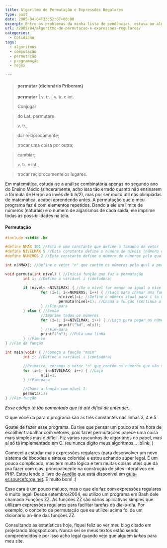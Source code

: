 ```yaml
---
title: Algoritmo de Permutação e Expressões Regulares
type: post
date: 2005-04-04T23:52:07+00:00
excerpt: Entre os problemas da minha lista de pendências, estava um algoritmo de permutação usando uma função recursiva...
url: /2005/04/algoritmo-de-permutacao-e-expressoes-regulares/
categories:
  - Cotidiano
tags:
  - algoritmos
  - computação
  - permutação
  - programação
  - regex

---
```

> #### permutar (dicionário Priberam)
>
> **permutar** | v. tr. | v. tr. e int.
>
> Conjugar

> do Lat. permutare
>
> v. tr.,

> dar reciprocamente;
>
> trocar uma coisa por outra;

> cambiar;
>
> v. tr. e int.,

> trocar reciprocamente os lugares.

Em matemática, estuda-se a análise combinatória apenas no segundo ano do Ensino Médio (sinceramente, acho isso tão errado quanto não ensinarem a fórmula de Heron ao invés de b.h/2), mas por ser muito útil nas olimpíadas de matemática, acabei aprendendo antes. A permutação que o meu programa faz é com elementos repetidos. Dando a ele um limite de números (naturais) e o número de algarismos de cada saída, ele imprime todas as possibilidades na tela.

#### Permutação

```c
#include <stdio .h>

#define NMAX 101 //Esta é uma constante que define o tamanho do vetor
#define NIVELMAX 5 //Esta constante define o número de níveis (número de caracteres numa permutação)
#define NUMEROS 2 //Esta constante define o número de números pelo qual a permutação passa.

int n[NMAX]; //Define o vetor "n" que contém os números pelo qual a permutação vai passando.

void permuta(int nivel) { //Inicia função que faz a permutação
        int i; //Define a variável i (contadora)

        if (nivel< =NIVELMAX) { //Se o nível for menor ou igual o nível
                for (i=1; i<=NUMEROS; i++) { //Laço para chamar uma função para cada valor diferente desse.
                        n[nivel]=i; //Define o número atual para i (o valor do laço)
                        permuta(nivel+1); //Chama a função (continua a recursão)
                } //Fim-para
        } else { //Senão
                //Imprime todas os números
                for (i=1; i<=NIVELMAX; i++) { //Laço para pegar os números de todas as funções
                        printf("%d", n[i]);
                } //Fim-para
                printf("n"); //Pula uma linha
        } //Fim-se
} //Fim da função

int main(void) { //Começa a função "main"
        int i; //Define a variável i (contadora)

        //Primeiro, zeramos o vetor "n" que contém os números que vão ser escritos.
        for (i=1; i<=NIVELMAX; i++) { //Laço
                n[i]=1;
        } //Fim-para

        //Chama a função com nível 1.
        permuta(1);
} //Fim-função
```

_Esse código tá tão comentado que tá até difícil de entender..._

O que você dá para o programa são as três constantes nas linhas 3, 4 e 5.

Gostei de fazer esse programa. Eu tive que pensar um pouco até na hora de escolher trabalhar com vetores, pois fazer permutações parece uma coisa mais simples mas é difícil. Fiz vários rascunhos de algoritmos no papel, mas aí só tá implementado em C. (eu nunca digito meus algoritmos... :blink: )

Comecei a estudar mais expressões regulares (para desenvolver um novo sistema de bbcodes e sintaxe colorida) e estou achando super legal. É um pouco complicado, mas tem muita lógica e tem muitas coisas úteis que dá pra fazer com elas, principalmente na construção de sites interativos em PHP. Estou lendo o livro do [Aurélio][1] que está disponível em [guia-er.sourceforge.net][2]. É muito bom! :)

Esse cara é um pouco maluco, mas o que ele faz com expressões regulares é muito legal! Desde setembro/2004, eu utilizo um programa em Bash dele chamado Funções ZZ. As funções ZZ são vários aplicativos simples que utilizam expressões regulares para facilitar tarefas do dia-a-dia. Por exemplo, o conceito de permutação que eu utilizei acima foi de um dicionário on-line das funções ZZ.

Consultando as estatísticas hoje, fiquei feliz ao ver meu blog citado em projetando.blogspot.com. Nunca sei se meus textos estão sendo compreendidos e por isso acho legal quando vejo que alguém _linkou_ para meu site.

 [1]: http://www.aurelio.net
 [2]: http://guia-er.sourceforge.net

